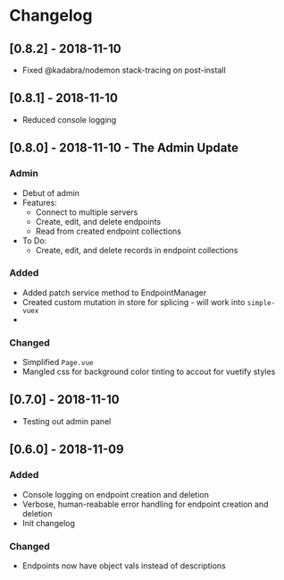 # Changelog

## [0.8.2] - 2018-11-10
- Fixed @kadabra/nodemon stack-tracing on post-install

## [0.8.1] - 2018-11-10
- Reduced console logging

## [0.8.0] - 2018-11-10 - The Admin Update

### Admin
- Debut of admin
- Features:
  - Connect to multiple servers
  - Create, edit, and delete endpoints
  - Read from created endpoint collections
- To Do:
  - Create, edit, and delete records in endpoint collections

### Added
- Added patch service method to EndpointManager
- Created custom mutation in store for splicing - will work into `simple-vuex`
- 

### Changed
- Simplified `Page.vue`
- Mangled css for background color tinting to accout for vuetify styles

## [0.7.0] - 2018-11-10
- Testing out admin panel

## [0.6.0] - 2018-11-09
### Added
- Console logging on endpoint creation and deletion
- Verbose, human-reabable error handling for endpoint creation and deletion
- Init changelog

### Changed
- Endpoints now have object vals instead of descriptions
